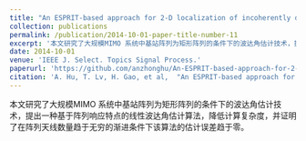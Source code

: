```yaml
---
title: "An ESPRIT-based approach for 2-D localization of incoherently distributed sources in massive MIMO systems"
collection: publications
permalink: /publication/2014-10-01-paper-title-number-11
excerpt: '本文研究了大规模MIMO 系统中基站阵列为矩形阵列的条件下的波达角估计技术，提出一种基于阵列响应特点的线性波达角估计算法，降低计算复杂度，并证明了在阵列天线数量趋于无穷的渐进条件下该算法的估计误差趋于零。'
date: 2014-10-01
venue: 'IEEE J. Select. Topics Signal Process.'
paperurl: 'https://github.com/anzhonghu/An-ESPRIT-based-approach-for-2-D-localization-of-incoherently-distributed-sources-in-massive-MIMO-sy'
citation: 'A. Hu, T. Lv, H. Gao, et al,  "An ESPRIT-based approach for 2-D localization of incoherently distributed sources in massive MIMO systems," <i>IEEE J. Select. Topics Signal Process.</i>, vol. 8, no. 5, pp. 996-1011, Oct. 2014.'
---
```

本文研究了大规模MIMO 系统中基站阵列为矩形阵列的条件下的波达角估计技术，提出一种基于阵列响应特点的线性波达角估计算法，降低计算复杂度，并证明了在阵列天线数量趋于无穷的渐进条件下该算法的估计误差趋于零。
